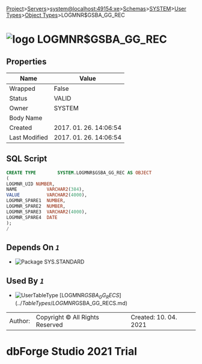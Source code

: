 [Project](../../../../../../startpage.md)>[Servers](../../../../../Servers.md)>[system@localhost:49154:xe](../../../../system@localhost_49154_xe.md)>[Schemas](../../../Databases.md)>[SYSTEM](../../SYSTEM.md)>[User Types](../UserTypes.md)>[Object Types](ObjectTypes.md)>LOGMNR$GSBA_GG_REC


# ![logo](../../../../../../Images/objecttype64.svg) LOGMNR$GSBA_GG_REC


## <a name="#Properties"></a>Properties
|Name|Value|
|---|---|
|Wrapped|False|
|Status|VALID|
|Owner|SYSTEM|
|Body Name||
|Created|2017. 01. 26. 14:06:54|
|Last Modified|2017. 01. 26. 14:06:54|


## <a name="#SqlScript"></a>SQL Script
```SQL
CREATE TYPE        SYSTEM.LOGMNR$GSBA_GG_REC AS OBJECT
(
LOGMNR_UID NUMBER,
NAME           VARCHAR2(384),
VALUE          VARCHAR2(4000),
LOGMNR_SPARE1  NUMBER,
LOGMNR_SPARE2  NUMBER,
LOGMNR_SPARE3  VARCHAR2(4000),
LOGMNR_SPARE4  DATE
);
/
```

## <a name="#DependsOn"></a>Depends On _`1`_
- ![Package](../../../../../../Images/package.svg) SYS.STANDARD


## <a name="#UsedBy"></a>Used By _`1`_
- ![UserTableType](../../../../../../Images/usertabletype.svg) [LOGMNR$GSBA_GG_RECS](../TableTypes/LOGMNR$GSBA_GG_RECS.md)


||||
|---|---|---|
|Author: |Copyright © All Rights Reserved|Created: 10. 04. 2021|
# dbForge Studio 2021 Trial